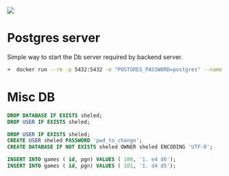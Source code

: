  ![](../../frontend-auth/public/favicon.ico)
# Postgres server
Simple way to start the Db server required by backend server.

```sh
➜  docker run --rm -p 5432:5432 -e "POSTGRES_PASSWORD=postgres" --name pg postgres:15
```


# Misc DB
```sql
DROP DATABASE IF EXISTS sheled;
DROP USER IF EXISTS sheled;
```


```sql
DROP USER IF EXISTS sheled;
CREATE USER sheled PASSWORD 'pwd_to_change';
CREATE DATABASE IF NOT EXISTS sheled OWNER sheled ENCODING 'UTF-8';
```

```sql
INSERT INTO games ( id, pgn) VALUES ( 100, '1. e4 d6');
INSERT INTO games ( id, pgn) VALUES ( 101, '1. d4 d5');
```